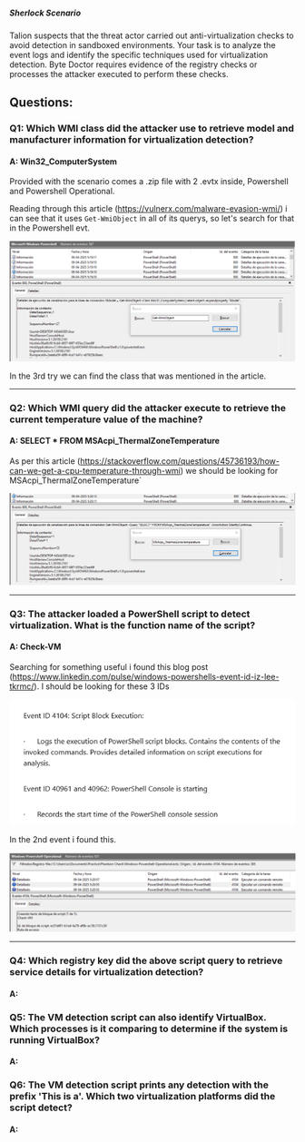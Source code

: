 
##### Sherlock Scenario

Talion suspects that the threat actor carried out anti-virtualization checks to avoid detection in sandboxed environments. Your task is to analyze the event logs and identify the specific techniques used for virtualization detection. Byte Doctor requires evidence of the registry checks or processes the attacker executed to perform these checks.

## Questions:

### Q1: Which WMI class did the attacker use to retrieve model and manufacturer information for virtualization detection?

#### A: Win32_ComputerSystem

Provided with the scenario comes a .zip file with 2 .evtx inside, Powershell and Powershell Operational.

Reading through this article (https://vulnerx.com/malware-evasion-wmi/) i can see that it uses `Get-WmiObject` in all of its querys, so let's search for that in the Powershell evt.

![](../../Img/Pasted%20image%2020251007005501.png)

In the 3rd try we can find the class that was mentioned in the article.

___

### Q2: Which WMI query did the attacker execute to retrieve the current temperature value of the machine?

#### A: SELECT * FROM MSAcpi_ThermalZoneTemperature


As per this article (https://stackoverflow.com/questions/45736193/how-can-we-get-a-cpu-temperature-through-wmi) we should be looking for MSAcpi_ThermalZoneTemperature` 

![](../../Img/Pasted%20image%2020251007005950.png)

___

### Q3: The attacker loaded a PowerShell script to detect virtualization. What is the function name of the script?

#### A: Check-VM

Searching for something useful i found this blog post (https://www.linkedin.com/pulse/windows-powershells-event-id-iz-lee-tkrmc/).
I should be looking for these 3 IDs

![](../../Img/Pasted%20image%2020251007010636.png)

In the 2nd event i found this.

![](../../Img/Pasted%20image%2020251007010830.png)

___

### Q4: Which registry key did the above script query to retrieve service details for virtualization detection?

#### A: 



### Q5: The VM detection script can also identify VirtualBox. Which processes is it comparing to determine if the system is running VirtualBox?

#### A: 

### Q6: The VM detection script prints any detection with the prefix 'This is a'. Which two virtualization platforms did the script detect?

#### A: 
